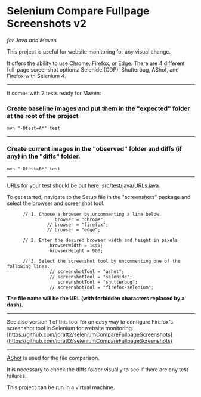 # Selenium Compare Fullpage Screenshots v2
*for Java and Maven*


This project is useful for website monitoring for any visual change.  

It offers the ability to use Chrome, Firefox, or Edge. There are 4 different full-page screenshot options: Selenide (CDP), Shutterbug, AShot, and Firefox with Selenium 4.

---


It comes with 2 tests ready for Maven:

### Create baseline images and put them in the "expected" folder at the root of the project  
`mvn "-Dtest=A*" test`  

---
### Create current images in the "observed" folder and diffs (if any) in the "diffs" folder.  
`mvn "-Dtest=B*" test`  

---
URLs for your test should be put here: [src/test/java/URLs.java](https://github.com/jpratt2/seleniumCompareFullpageScreenshots/blob/master/src/test/java/URLs.java).  

To get started, navigate to the Setup file in the "screenshots" package and select the browser and screenshot tool.

          // 1. Choose a browser by uncommenting a line below.
                      browser = "chrome";
                   // browser = "firefox";
                   // browser = "edge";      

          // 2. Enter the desired browser width and height in pixels
                    browserWidth = 1440;
                    browserHeight = 900;

          // 3. Select the screenshot tool by uncommenting one of the following lines.
                    // screenshotTool = "ashot";
                    // screenshotTool = "selenide"; 
                       screenshotTool = "shutterbug";
                    // screenshotTool = "firefox-selenium";



**The file name will be the URL (with forbidden characters replaced by a dash).**


---
See also version 1 of this tool for an easy way to configure Firefox's screenshot tool in Selenium for website monitoring. 
[https://github.com/jpratt2/seleniumCompareFullpageScreenshots](https://github.com/jpratt2/seleniumCompareFullpageScreenshots) 

---

[AShot](https://github.com/pazone/ashot) is used for the file comparison.  

It is necessary to check the diffs folder visually to see if there are any test failures.  

This project can be run in a virtual machine.

